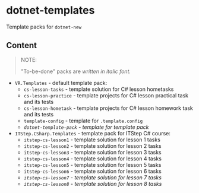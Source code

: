 # dotnet-templates

Template packs for `dotnet-new`

## Content

> NOTE:
>
> "To-be-done" packs are *written in italic font.*  

- `VR.Templates` - default template pack:
  - `cs-lesson-tasks` - template solution for C# lesson hometasks
  - `cs-lesson-practice` - template projects for C# lesson practical task and its tests
  - `cs-lesson-hometask` - template projects for C# lesson homework task and its tests
  - `template-config` - template for `.template.config`
  - *`dotnet-template-pack` - template for template pack*
- `ITStep.CSharp.Templates` - template pack for ITStep C# course:
  - `itstep-cs-lesson1` - template solution for lesson 1 tasks
  - `itstep-cs-lesson2` - template solution for lesson 2 tasks
  - `itstep-cs-lesson3` - template solution for lesson 3 tasks
  - `itstep-cs-lesson4` - template solution for lesson 4 tasks
  - `itstep-cs-lesson5` - template solution for lesson 5 tasks
  - `itstep-cs-lesson6` - template solution for lesson 6 tasks
  - *`itstep-cs-lesson7` - template solution for lesson 7 tasks*
  - *`itstep-cs-lesson8` - template solution for lesson 8 tasks*